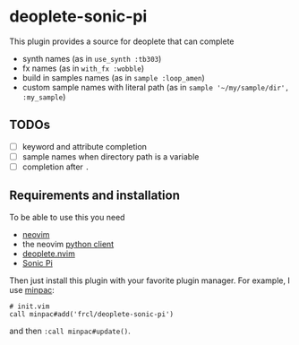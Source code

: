 # deoplete-sonic-pi

This plugin provides a source for deoplete that can complete

* synth names (as in `use_synth :tb303`)
* fx names (as in `with_fx :wobble`)
* build in samples names (as in `sample :loop_amen`)
* custom sample names with literal path (as in `sample '~/my/sample/dir', :my_sample`)

## TODOs

* [ ] keyword and attribute completion
* [ ] sample names when directory path is a variable
* [ ] completion after `.`

## Requirements and installation

To be able to use this you need

* [neovim](https://github.com/neovim/neovim)
* the neovim [python client](https://github.com/neovim/python-client)
* [deoplete.nvim](https://github.com/Shougo/deoplete.nvim)
* [Sonic Pi](https://sonic-pi.net)

Then just install this plugin with your favorite plugin manager.
For example, I use [minpac](https://github.com/k-takata/minpac):

    # init.vim
    call minpac#add('frcl/deoplete-sonic-pi')

and then `:call minpac#update()`.
